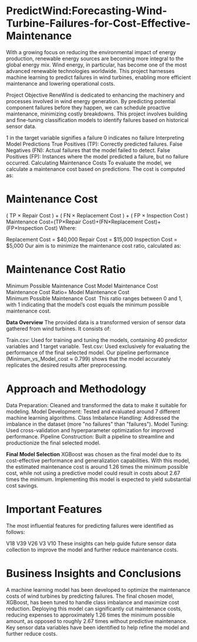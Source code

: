 # PredictWind:Forecasting-Wind-Turbine-Failures-for-Cost-Effective-Maintenance
With a growing focus on reducing the environmental impact of energy production, renewable energy sources are becoming more integral to the global energy mix. Wind energy, in particular, has become one of the most advanced renewable technologies worldwide. This project harnesses machine learning to predict failures in wind turbines, enabling more efficient maintenance and lowering operational costs.

Project Objective
ReneWind is dedicated to enhancing the machinery and processes involved in wind energy generation. By predicting potential component failures before they happen, we can schedule proactive maintenance, minimizing costly breakdowns. This project involves building and fine-tuning classification models to identify failures based on historical sensor data.

1 in the target variable signifies a failure
0 indicates no failure
Interpreting Model Predictions
True Positives (TP): Correctly predicted failures.
False Negatives (FN): Actual failures that the model failed to detect.
False Positives (FP): Instances where the model predicted a failure, but no failure occurred.
Calculating Maintenance Costs
To evaluate the model, we calculate a maintenance cost based on predictions. The cost is computed as:

Maintenance Cost
=
(
TP
×
Repair Cost
)
+
(
FN
×
Replacement Cost
)
+
(
FP
×
Inspection Cost
)
Maintenance Cost=(TP×Repair Cost)+(FN×Replacement Cost)+(FP×Inspection Cost)
Where:

Replacement Cost = $40,000
Repair Cost = $15,000
Inspection Cost = $5,000
Our aim is to minimize the maintenance cost ratio, calculated as:

Maintenance Cost Ratio
=
Minimum Possible Maintenance Cost
Model Maintenance Cost
Maintenance Cost Ratio= 
Model Maintenance Cost
Minimum Possible Maintenance Cost
​
This ratio ranges between 0 and 1, with 1 indicating that the model’s cost equals the minimum possible maintenance cost.

**Data Overview**
The provided data is a transformed version of sensor data gathered from wind turbines. 
It consists of:

Train.csv: Used for training and tuning the models, containing 40 predictor variables and 1 target variable.
Test.csv: Used exclusively for evaluating the performance of the final selected model.
Our pipeline performance (Minimum_vs_Model_cost ≈ 0.799) shows that the model accurately replicates the desired results after preprocessing.

# Approach and Methodology
Data Preparation: Cleaned and transformed the data to make it suitable for modeling.
Model Development: Tested and evaluated around 7 different machine learning algorithms.
Class Imbalance Handling: Addressed the imbalance in the dataset (more "no failures" than "failures").
Model Tuning: Used cross-validation and hyperparameter optimization for improved performance.
Pipeline Construction: Built a pipeline to streamline and productionize the final selected model.

**Final Model Selection**
XGBoost was chosen as the final model due to its cost-effective performance and generalization capabilities. With this model, the estimated maintenance cost is around 1.26 times the minimum possible cost, while not using a predictive model could result in costs about 2.67 times the minimum. Implementing this model is expected to yield substantial cost savings.

# Important Features
The most influential features for predicting failures were identified as follows:

V18
V39
V26
V3
V10
These insights can help guide future sensor data collection to improve the model and further reduce maintenance costs.

# Business Insights and Conclusions
A machine learning model has been developed to optimize the maintenance costs of wind turbines by predicting failures.
The final chosen model, XGBoost, has been tuned to handle class imbalance and maximize cost reduction.
Deploying this model can significantly cut maintenance costs, reducing expenses to approximately 1.26 times the minimum possible amount, as opposed to roughly 2.67 times without predictive maintenance.
Key sensor data variables have been identified to help refine the model and further reduce costs.
